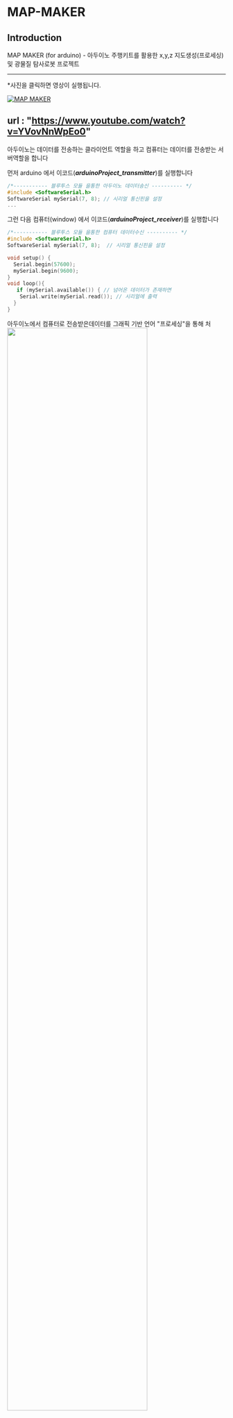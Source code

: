 # MAP-MAKER

## __Introduction__
MAP MAKER (for arduino) - 아두이노 주행키트를 활용한 x,y,z  지도생성(프로세싱) 및 광물질 탐사로봇 프로젝트

------------

*사진을 클릭하면 영상이 실행됩니다.

[![MAP MAKER](https://img.youtube.com/vi/YVovNnWpEo0/0.jpg )](https://www.youtube.com/watch?v=YVovNnWpEo0)


url : "https://www.youtube.com/watch?v=YVovNnWpEo0"
------------

아두이노는 데이터를 전송하는 클라이언트 역할을 하고 
컴퓨터는 데이터를 전송받는 서버역할을 합니다

먼저 arduino 에서 이코드(___arduinoProject_transmitter___)를 실행합니다 

```c++
/*----------- 블루투스 모듈 을통한 아두이노 데이터송신 ---------- */
#include <SoftwareSerial.h>
SoftwareSerial mySerial(7, 8); // 시리얼 통신핀을 설정
...

```

그런 다음 컴퓨터(window) 에서 이코드(___arduinoProject_receiver___)를 실행합니다
```c++
/*----------- 블루투스 모듈 을통한 컴퓨터 데이터수신 ---------- */
#include <SoftwareSerial.h> 
SoftwareSerial mySerial(7, 8);  // 시리얼 통신핀을 설정

void setup() {
  Serial.begin(57600);                               
  mySerial.begin(9600); 
}
void loop(){
   if (mySerial.available()) { // 넘어온 데이터가 존재하면
    Serial.write(mySerial.read()); // 시리얼에 출력
  }
}
```

아두이노에서 컴퓨터로 전송받은데이터를 그래픽 기반 언어 "프로세싱"을 통해 처
<img src="https://user-images.githubusercontent.com/46067837/102790986-ab945c80-43e9-11eb-808f-54fa050bc617.png" width="80%">
